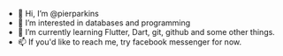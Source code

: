 - 👋 Hi, I’m @pierparkins
- 👀 I’m interested in databases and programming
- 🌱 I’m currently learning Flutter, Dart, git, github and some other things.
- 📫 If you'd like to reach me, try facebook messenger for now.

<!---
pierparkins/pierparkins is a ✨ special ✨ repository because its `README.md` (this file) appears on your GitHub profile.
You can click the Preview link to take a look at your changes.
--->
